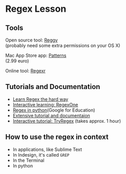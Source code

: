 # Regex Lesson

## Tools

Open source tool: [Reggy](http://reggyapp.com)  
(probably need some extra permissions on your OS X)

Mac App Store app: [Patterns](https://itunes.apple.com/us/app/patterns-the-regex-app/id429449079)  
(2.99 euro)

Online tool: [Regexr](http://www.regexr.com)

## Tutorials and Documentation

- [Learn Regex the hard way](http://regex.learncodethehardway.org/book/introduction.html)
- [Interactive learning: RegexOne](http://regexone.com)
- [Regex in python](https://developers.google.com/edu/python/regular-expressions)(Google for Education)
- [Extensive tutorial and documentaion](http://www.regular-expressions.info/characters.html)
- [Interactive tutorial: TryRegex](http://tryregex.com) (takes approx. 1 hour)

## How to use the regex in context

- In applications, like Sublime Text
- In Indesign, it's called `GREP`
- In the Terminal
- In python